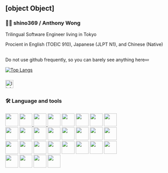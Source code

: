 ## [object Object]

<h3>👩‍💻  shino369 / Anthony Wong</h3>
Trilingual Software Engineer living in Tokyo

Procient in English (TOEIC 910), Japanese (JLPT N1), and Chinese (Native)

<br/>
Do not use github frequently, so you can barely see anything here💤

[![Top Langs](https://github-readme-stats.vercel.app/api/top-langs/?username=shino369&layout=donut&bg_color=0D1117&text_color=c9d1d9&title_color=435ebf&hide_border=true&hide=c%2B%2B,html,cmake,mdx,css,swift,scss,ruby,c)](#)

###

<div>
  <a href="https://www.linkedin.com/in/aw3939/">
    <img src="https://img.shields.io/static/v1?message=LinkedIn&logo=linkedin&label=&color=0077B5&logoColor=white&labelColor=&style=for-the-badge" height="25" alt="linkedin logo"  />
  </a>
</div>

###

##

<h3>🛠 Language and tools</h3>

###

<div>
  <a href="#">
    <img
      height="40"
      src="https://cdn.jsdelivr.net/gh/devicons/devicon@latest/icons/typescript/typescript-original.svg"
  /></a>
  <a href="#">
    <img
      height="40"
      src="https://cdn.jsdelivr.net/gh/devicons/devicon@latest/icons/javascript/javascript-original.svg"
    />
  </a>
  <a href="#">
    <img
      height="40"
      src="https://cdn.jsdelivr.net/gh/devicons/devicon@latest/icons/react/react-original.svg"
    />
  </a>
  <a href="#"
    ><img
      height="40"
      src="https://cdn.jsdelivr.net/gh/devicons/devicon@latest/icons/nextjs/nextjs-original.svg"
  /></a>
  <a href="#"
    ><img
      height="40"
      src="https://cdn.jsdelivr.net/gh/devicons/devicon@latest/icons/redux/redux-original.svg"
  /></a>
  <a href="#"
    ><img
      height="40"
      src="https://tanstack.com/_build/assets/logo-color-100w-br5_Ikqp.png"
  /></a>
  <a href="#"
    ><img
      height="40"
      src="https://cdn.jsdelivr.net/gh/devicons/devicon@latest/icons/vuejs/vuejs-original.svg"
  /></a>
  <a href="#"
    ><img
      height="40"
      src="https://cdn.jsdelivr.net/gh/devicons/devicon@latest/icons/vitejs/vitejs-original.svg"
  /></a>
</div>
<div>
  <a href="#">
    <img
      height="40"
      src="https://cdn.jsdelivr.net/gh/devicons/devicon@latest/icons/angular/angular-original.svg"
  /></a>
  <a href="#">
    <img
      height="40"
      src="https://cdn.jsdelivr.net/gh/devicons/devicon@latest/icons/rxjs/rxjs-original.svg"
  /></a>
  <a href="#"
    ><img
      height="40"
      src="https://cdn.jsdelivr.net/gh/devicons/devicon@latest/icons/jest/jest-plain.svg"
  /></a>
  <a href="#"
    ><img
      height="40"
      src="https://cdn.jsdelivr.net/gh/devicons/devicon@latest/icons/playwright/playwright-original.svg"
  /></a>
  <a href="#">
    <img
      height="40"
      src="https://cdn.jsdelivr.net/gh/devicons/devicon@latest/icons/vitest/vitest-original.svg"
  /></a>
  <a href="#">
    <img
      height="40"
      src="https://cdn.jsdelivr.net/gh/devicons/devicon@latest/icons/materialui/materialui-plain.svg"
  /></a>
  <a href="#"
    ><img
      height="40"
      src="https://cdn.jsdelivr.net/gh/devicons/devicon@latest/icons/bootstrap/bootstrap-original.svg"
  /></a>
  <a href="#"
    ><img
      height="40"
      src="https://cdn.jsdelivr.net/gh/devicons/devicon@latest/icons/tailwindcss/tailwindcss-original.svg"
  /></a>
</div>
<div>
  <a href="#"
    ><img
      height="40"
      src="https://cdn.jsdelivr.net/gh/devicons/devicon@latest/icons/dart/dart-original.svg"
  /></a>
  <a href="#"
    ><img
      height="40"
      src="https://cdn.jsdelivr.net/gh/devicons/devicon@latest/icons/flutter/flutter-original.svg"
  /></a>
  <a href="#"><img height="40" src="https://riverpod.dev/ja/img/logo.png" /></a>
  <a href="#"
    ><img
      height="40"
      src="https://cdn.jsdelivr.net/gh/devicons/devicon@latest/icons/nodejs/nodejs-original.svg"
  /></a>
  <a href="#"
    ><img
      height="40"
      src="https://cdn.jsdelivr.net/gh/devicons/devicon@latest/icons/java/java-original.svg"
  /></a>
  <a href="#"
    ><img
      height="40"
      src="https://cdn.jsdelivr.net/gh/devicons/devicon@latest/icons/spring/spring-original.svg"
  /></a>
  <a href="#"
    ><img
      height="40"
      src="https://cdn.jsdelivr.net/gh/devicons/devicon@latest/icons/php/php-original.svg"
  /></a>
  <a href="#"
    ><img
      height="40"
      src="https://cdn.jsdelivr.net/gh/devicons/devicon@latest/icons/cakephp/cakephp-original.svg"
  /></a>
</div>
<div>
  <a href="#">
    <img
      height="40"
      src="https://cdn.jsdelivr.net/gh/devicons/devicon@latest/icons/firebase/firebase-original.svg"
  /></a>
  <a href="#"
    ><img
      height="40"
      src="https://cdn.jsdelivr.net/gh/devicons/devicon@latest/icons/jira/jira-original.svg"
  /></a>
  <a href="#"
    ><img
      height="40"
      src="https://cdn.jsdelivr.net/gh/devicons/devicon@latest/icons/docker/docker-plain.svg"
  /></a>
  <a href="#"
    ><img
      height="40"
      src="https://cdn.jsdelivr.net/gh/devicons/devicon@latest/icons/figma/figma-original.svg"
  /></a>
</div>
